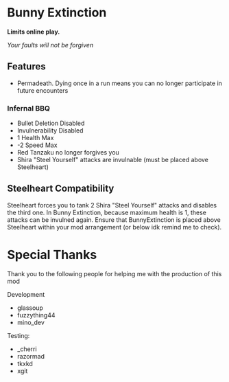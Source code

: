 # Bunny Extinction

**Limits online play.**

*Your faults will not be forgiven*

## Features
- Permadeath. Dying once in a run means you can no longer participate in future encounters

### Infernal BBQ
- Bullet Deletion Disabled
- Invulnerability Disabled
- 1 Health Max
- -2 Speed Max
- Red Tanzaku no longer forgives you
- Shira "Steel Yourself" attacks are invulnable (must be placed above Steelheart)

## Steelheart Compatibility
Steelheart forces you to tank 2 Shira "Steel Yourself" attacks and disables the third one.
In Bunny Extinction, because maximum health is 1, these attacks can be invulned again.
Ensure that BunnyExtinction is placed above Steelheart within your mod arrangement (or below idk remind me to check).

# Special Thanks
Thank you to the following people for helping me with the production of this mod

Development
- glassoup
- fuzzything44
- mino_dev

Testing:
- _cherri
- razormad
- tkxkd
- xgit
